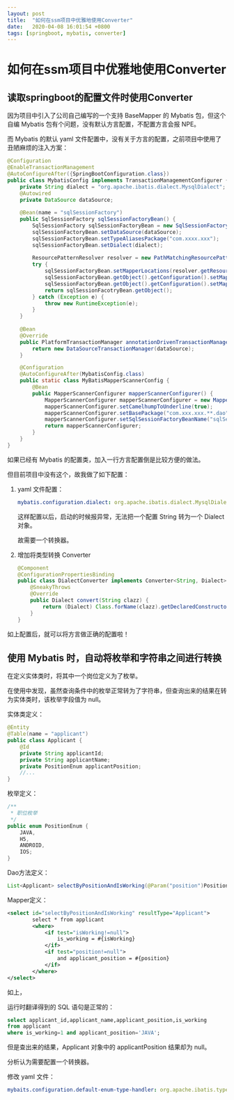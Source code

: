 ```yaml
---
layout: post
title:  "如何在ssm项目中优雅地使用Converter"
date:   2020-04-08 16:01:54 +0800
tags: [springboot, mybatis, converter]
---
```


# 如何在ssm项目中优雅地使用Converter

## 读取springboot的配置文件时使用Converter
因为项目中引入了公司自己编写的一个支持 BaseMapper 的 Mybatis 包，但这个自编 Mybatis 包有个问题，没有默认方言配置，不配置方言会报 NPE。

而 Mybatis 的默认 yaml 文件配置中，没有关于方言的配置，之前项目中使用了丑陋麻烦的注入方案：

```java
@Configuration
@EnableTransactionManagement
@AutoConfigureAfter({SpringBootConfiguration.class})
public class MybatisConfig implements TransactionManagementConfigurer {
    private String dialect = "org.apache.ibatis.dialect.MysqlDialect";
    @Autowired
    private DataSource dataSource;
    
    @Bean(name = "sqlSessionFactory")
    public SqlSessionFactory sqlSessionFactoryBean() {
        SqlSessionFactory sqlSessionFactoryBean = new SqlSessionFactoryBean();
        sqlSessionFactoryBean.setDataSource(dataSource);
        sqlSessionFactoryBean.setTypeAliasesPackage("com.xxxx.xxx");
        sqlSessionFactoryBean.setDialect(dialect);
       
        ResourcePatternResolver resolver = new PathMatchingResourcePatternResolver();
        try {
            sqlSessionFactoryBean.setMapperLocations(resolver.getResources("classpath*:com/xxx/xxx/*.xml"));
            sqlSessionFactoryBean.getObject().getConfiguration().setMapUnderscoreToCamelCase(true);
            sqlSessionFactoryBean.getObject().getConfiguration().setMapUnderscoreToCamelCaseForMap(true);
            return sqlSessionFacotryBean.getObject();
        } catch (Exception e) {
            throw new RuntimeException(e);
        }
    }
    
    @Bean
    @Override
    public PlatformTransactionManager annotationDrivenTransactionManager() {
        return new DataSourceTransactionManager(dataSource);
    }

    @Configuration
    @AutoConfigureAfter(MybatisConfig.class)
    public static class MyBatisMapperScannerConfig {
        @Bean
        public MapperScannerConfigurer mapperScannerConfigurer() {
            MapperScannerConfigurer mapperScannerConfigurer = new MapperScannerConfigurer();
            mapperScannerConfigurer.setCamelhumpToUnderline(true);
            mapperScannerConfigurer.setBasePackage("com.xxx.xxx.**.dao");
            mapperScannerConfigurer.setSqlSessionFactoryBeanName("sqlSessionFactory");
            return mapperScannerConfigurer;
        }
    }
}
```



如果已经有 Mybatis 的配置类，加入一行方言配置倒是比较方便的做法。

但目前项目中没有这个，故我做了如下配置：

1. yaml 文件配置：

   ```yaml
   mybatis.configuration.dialect: org.apache.ibatis.dialect.MysqlDialect
   ```

   这样配置以后，启动的时候报异常，无法把一个配置 String 转为一个 Dialect 对象。

   故需要一个转换器。

2. 增加将类型转换 Converter
    ```java
    @Component
    @ConfigurationPropertiesBinding
    public class DialectConverter implements Converter<String, Dialect> {
        @SneakyThrows
        @Override
        public Dialect convert(String clazz) {
            return (Dialect) Class.forName(clazz).getDeclaredConstructor().newInstance();
        }
    }
    ```



如上配置后，就可以将方言做正确的配置啦！



## 使用 Mybatis 时，自动将枚举和字符串之间进行转换

在定义实体类时，将其中一个岗位定义为了枚举。

在使用中发现，虽然查询条件中的枚举正常转为了字符串，但查询出来的结果在转为实体类时，该枚举字段值为 null。

实体类定义：

```java
@Entity
@Table(name = "applicant")
public class Applicant {
    @Id
    private String applicantId;
    private String applicantName;
    private PositionEnum applicantPosition;
    //...
}
```

枚举定义：

```java
/**
 * 职位枚举
 */
public enum PositionEnum {
    JAVA,
    H5,
    ANDROID,
    IOS;
}
```

Dao方法定义：

```java
List<Applicant> selectByPositionAndIsWorking(@Param("position")PositionEnum applicantPosition, @Param("isWorking")Integer isWorking);
```

Mapper定义：

```xml
<select id="selectByPositionAndIsWorking" resultType="Applicant">
        select * from applicant
        <where>
            <if test="isWorking!=null">
                is_working = #{isWorking}
            </if>
            <if test="position!=null">
                and applicant_position = #{position}
            </if>
        </where>
</select>
```



如上，

运行时翻译得到的 SQL 语句是正常的：

```sql
select applicant_id,applicant_name,applicant_position,is_working 
from applicant 
where is_working=1 and applicant_position='JAVA';
```

但是查出来的结果，Applicant 对象中的 applicantPosition 结果却为 null。

分析认为需要配置一个转换器。

修改 yaml 文件：

```yaml
mybaits.configuration.default-enum-type-handler: org.apache.ibatis.type.EnumTypeHandler
```

